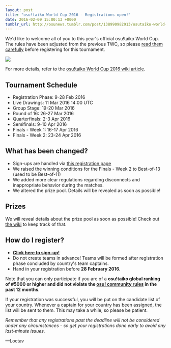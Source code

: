 ```yaml
---
layout: post
title: "osu!taiko World Cup 2016 - Registrations open!"
date: 2016-02-09 15:00:13 +0000
tumblr_url: http://osunews.tumblr.com/post/138990982913/osutaiko-world-cup-2016-registrations-open
---
```


We'd like to welcome all of you to this year's official osu!taiko World Cup. The rules have been adjusted from the previous TWC, so please [read them carefully](https://osu.ppy.sh/wiki/TWC_2016#ruleset) before registering for this tournament.

![](/wiki/shared/news/banners/TWC_2016.png)

For more details, refer to the [osu!taiko World Cup 2016 wiki article](https://osu.ppy.sh/wiki/TWC_2016).

## Tournament Schedule

- Registration Phase: 9-28 Feb 2016
- Live Drawings: 11 Mar 2016 14:00 UTC
- Group Stage: 19-20 Mar 2016
- Round of 16: 26-27 Mar 2016
- Quarterfinals: 2-3 Apr 2016
- Semifinals: 9-10 Apr 2016
- Finals - Week 1: 16-17 Apr 2016
- Finals - Week 2: 23-24 Apr 2016

## What has been changed?

- Sign-ups are handled via [this registration page](https://osu.ppy.sh/tournaments/4)
- We raised the winning conditions for the Finals - Week 2 to Best-of-13 (used to be Best-of-11)
- We added more clear regulations regarding disconnects and inappropriate behavior during the matches.
- We altered the prize pool. Details will be revealed as soon as possible!

## Prizes

We will reveal details about the prize pool as soon as possible! Check out [the wiki](https://osu.ppy.sh/wiki/TWC_2016) to keep track of that.

## How do I register?

- **[Click here to sign-up!](https://osu.ppy.sh/tournaments/4)**
- Do not create teams in advance! Teams will be formed after registration phase concluded by country's team captains.
- Hand in your registration before **28 February 2016.**

Note that you can only participate if you are of a **osu!taiko global ranking of #5000 or higher and did not violate the [osu! community rules](https://osu.ppy.sh/wiki/Rules) in the past 12 months**.

If your registration was successful, you will be put on the candidate list of your country. Whenever a captain for your country has been assigned, the list will be sent to them. This may take a while, so please be patient.

_Remember that any registrations past the deadline will not be considered under any circumstances - so get your registrations done early to avoid any last-minute issues._

—Loctav
